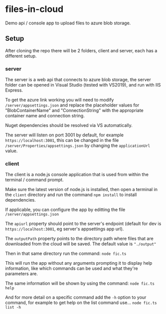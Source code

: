 # files-in-cloud
Demo api / console app to upload files to azure blob storage.

## Setup

After cloning the repo there will be 2 folders, client and server, each has a different setup.

### server

The server is a web api that connects to azure blob storage, the server folder can be opened in Visual Studio (tested with VS2019), and run with IIS Express.

To get the azure link working you will need to modify `/server/appsettings.json` and replace the placeholder values for "BlobContainerName" and "ConnectionString" with the appropriate container name and connection string.

Nuget dependencies should be resolved via VS automatically.

The server will listen on port 3001 by default, for example `https://localhost:3001`, this can be changed in the file `/server/Properties/appsettings.json` by changing the `applicationUrl` value.

### client

The client is a node.js console application that is used from within the terminal / command prompt. 

Make sure the latest version of node.js is installed, then open a terminal in the `client` directory and run the command `npm install` to install dependencies.

If applicable, you can configure the app by editting the file `/server/appsettings.json` 

The `apiurl` property should point to the server's endpoint (default for dev is `https://localhost:3001`, eg server's appsettings app url).

The `outputPath` property points to the directory path where files that are downloaded from the cloud will be saved. The default value is `"./output"` 

Then in that same directory run the command:
`node fic.ts`

This will run the app without any arguments prompting it to display help information, like which commands can be used and what they're parameters are.

The same information will be shown by using the command:
`node fic.ts help`

And for more detail on a specific command add the `-h` option to your command, for example to get help on the list command use...
`node fic.ts list -h`
